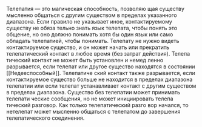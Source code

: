 Телепатия — это магическая способность, позволяю щая существу мысленно общаться с другим существом в пределах указанного диапазона. Если правило не указывает иное, контактируемому существу не обяза тельно знать язык телепата, чтобы понять это общение, но оно должно понимать хотя бы один язык или само обладать телепатией, чтобы понимать. Телепату не нужно видеть контактируемое существо, и он может начать или прекратить телепатический контакт в любое время (без затрат действия). Телепа тический контакт не может быть установлен и немед ленно разрывается, если телепат или другое существо находятся в состоянии [[Недееспособный]]. Телепатиче ский контакт также разрывается, если контактируемое существо больше не находится в пределах диапазона телепатии или если телепат устанавливает контакт с другим существом в пределах диапазона. Существо без телепатии может принимать телепати ческие сообщения, но не может инициировать телепа тический разговор. Как только телепатический разго вор начался, то нетелепат может мысленно общаться с телепатом до завершения телепатического соединения.